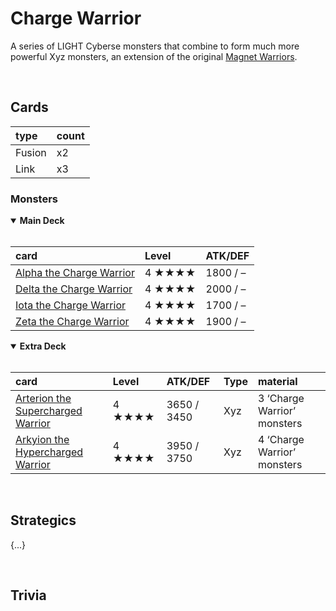 # Charge Warrior

A series of LIGHT Cyberse monsters that combine to form much more powerful Xyz monsters, an extension of the original [Magnet Warriors](yugioh.fandom.com/wiki/Magnet_Warrior).


<br>


## Cards

| type | count |
| :--- | :---- |
| Fusion | x2 |
| Link | x3 |

### Monsters

<details open>
  <summary> <b> Main Deck </b> </summary> <br>

| card | Level | ATK/DEF |
| :--- | :---- | :------ |
| [Alpha the Charge Warrior](../cards/monsters/standard/Alpha%20the%20Ionic%20Warrior.md) | 4 ★★★★ | 1800 / – |
| [Delta the Charge Warrior](../cards/monsters/standard/Delta%20the%20Ionic%20Warrior.md) | 4 ★★★★ | 2000 / – |
| [Iota the Charge Warrior](../cards/monsters/standard/Iota%20the%20Ionic%20Warrior.md) | 4 ★★★★ | 1700 / – |
| [Zeta the Charge Warrior](../cards/monsters/standard/Zeta%20the%20Ionic%20Warrior.md) | 4 ★★★★ | 1900 / – |

</details>

<details open>
  <summary> <b> Extra Deck </b> </summary> <br>

| card | Level | ATK/DEF | Type | material |
| :--- | :---- | :------ | :--- | :------- |
| [Arterion the Supercharged Warrior](../cards/monsters/–/Arterion%20the%20Superionic%20Warrior.md) | 4 ★★★★ | 3650 / 3450 | Xyz | 3 ‘Charge Warrior’ monsters |
| [Arkyion the Hypercharged Warrior](../cards/monsters/–/Arterion%20the%20Superionic%20Warrior.md) | 4 ★★★★ | 3950 / 3750 | Xyz | 4 ‘Charge Warrior’ monsters |

</details>


<br>


## Strategics

{...}


<br>


## Trivia
